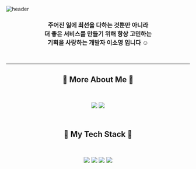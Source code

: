 ![header](https://capsule-render.vercel.app/api?type=Soft&color=gradient&height=200&section=header&text=sOyOung&fontSize=80&animation=twinkling)

<h3 align="center"> 주어진 일에 최선을 다하는 것뿐만 아니라<br/> 
더 좋은 서비스를 만들기 위해 항상 고민하는<br/> 
기획을 사랑하는 개발자 이소영 입니다 ☺️
</h3>

<br/> 


***

<h2 align="center"> 🍎 More About Me 🍎
<br/>
<br/> 


<p align="center"><a href="https://velog.io/@sso0022"><img src="https://img.shields.io/badge/Tech Blog-1ec997?style=flat-square&logo=Vimeo&logoColor=white&link=내링크"/></a>    <a href="https://www.notion.so/gwajeong-b8f2cf13f5924fdcad552be7851960d5"><img src="https://img.shields.io/badge/Portfolio-000000?style=flat-square&logo=Notion&logoColor=white&link=내링크"/></a>
  
<br/>
<br/>


  <h2 align="center"> 🍎 My Tech Stack 🍎
<br/>
<br/> 
<p align="center"><img src="https://img.shields.io/badge/Swift-FA7343?style=flat-square&logo=Vimeo&logoColor=white"/></a>
<img src="https://img.shields.io/badge/C-A8B9CC?style=flat-square&logo=C&logoColor=white"/></a>
<img src="https://img.shields.io/badge/C++-00599C?style=flat-square&logo=C%2B%2B&logoColor=white"/></a>
<img src="https://img.shields.io/badge/Python-3766AB?style=flat-square&logo=Python&logoColor=white"/></a>
